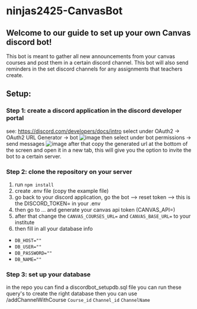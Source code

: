 # ninjas2425-CanvasBot

## Welcome to our guide to set up your own Canvas discord bot!
This bot is meant to gather all new announcements from your canvas courses and post them in a certain discord channel.
This bot will also send reminders in the set discord channels for any assignments that teachers create.

## Setup:

### Step 1: create a discord application in the discord developer portal
see: https://discord.com/developers/docs/intro
select under OAuth2 -> OAuth2 URL Generator -> bot
![image](https://github.com/user-attachments/assets/3214d1f4-81eb-4497-ac98-64eef3c59186)
then select under bot permissions -> send messages
![image](https://github.com/user-attachments/assets/96306151-b9a1-4b7b-9407-020ce49c17ac)
after that copy the generated url at the bottom of the screen and open it in a new tab, this will give you the option to invite the bot to a certain server.

### Step 2: clone the repository on your server
1. run `npm install`
2. create .env file (copy the example file)
3. go back to your discord application, go the bot --> reset token --> this is the DISCORD_TOKEN= in your .env
4. then go to ... and generate your canvas api token (CANVAS_API=)
5. after that change the `CANVAS_COURSES_URL=` and `CANVAS_BASE_URL=` to your institute
6. then fill in all your database info
- `DB_HOST=""`
- `DB_USER=""`
- `DB_PASSWORD=""`
- `DB_NAME=""`

### Step 3: set up your database
in the repo you can find a discordbot_setupdb.sql file you can run these query's to create the right database
then you can use /addChannelWithCourse `Course_id` `Channel_id` `ChannelName`

